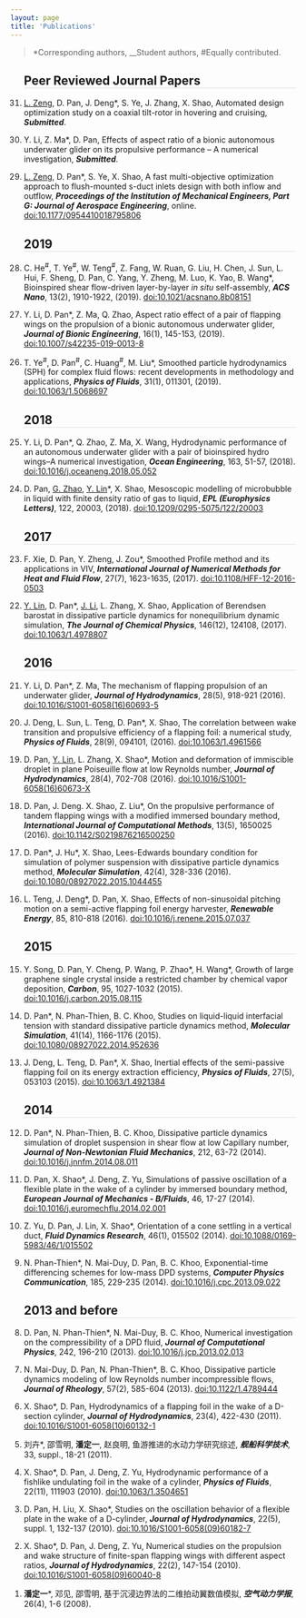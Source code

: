 ```yaml
---
layout: page
title: 'Publications'
---
```


> *Corresponding authors, __Student authors, #Equally contributed.
<ol class=" list-paddingleft-2" reversed="true" style="font-size: 14px;">
<h2 style="border-bottom: 1px solid #e0e0e0;"> Peer Reviewed Journal Papers</h2>
    <li>
        <p>
            <span style="text-decoration:underline;">L. Zeng</span>, D. Pan, J. Deng*, S. Ye, J. Zhang, X. Shao, Automated design optimization study on a coaxial tilt-rotor in hovering and cruising, <strong><em>Submitted</em></strong>.
        </p>
    </li>
    <li>
        <p>
            Y. Li, Z. Ma*, D. Pan, Effects of aspect ratio of a bionic autonomous underwater glider on its propulsive performance – A numerical investigation, <strong><em>Submitted</em></strong>.
        </p>
    </li>
    <li>
        <p>
            <span style="text-decoration:underline;">L. Zeng</span>, D. Pan*, S. Ye, X. Shao, A fast multi-objective optimization approach to flush-mounted s-duct inlets design with both inflow and outflow, <strong><em>Proceedings of the Institution of Mechanical Engineers, Part G: Journal of Aerospace Engineering</em></strong>, online. <span style="color:blue"><a href="https://doi.org/10.1177/0954410018795806">doi:10.1177/0954410018795806</a></span>
        </p>
    </li>
    <h2 style="border-bottom: 1px solid #e0e0e0;"> 2019 </h2>
    <li>
        <p>
            C. He<sup>#</sup>, T. Ye<sup>#</sup>, W. Teng<sup>#</sup>, Z. Fang, W. Ruan, G. Liu, H. Chen, J. Sun, L. Hui, F. Sheng, D. Pan, C. Yang, Y. Zheng, M. Luo, K. Yao, B. Wang*, Bioinspired shear flow-driven layer-by-layer <em>in situ</em> self-assembly, <strong><em>ACS Nano</em></strong>, 13(2), 1910-1922, (2019). <span style="color:blue"><a href="https://doi.org/10.1021/acsnano.8b08151">doi:10.1021/acsnano.8b08151</a></span>
        </p>
    </li>
    <li>
        <p>
            Y. Li, D. Pan*, Z. Ma, Q. Zhao, Aspect ratio effect of a pair of flapping wings on the propulsion of a bionic autonomous underwater glider, <strong><em>Journal of Bionic Engineering</em></strong>, 16(1), 145-153, (2019). <span style="color:blue"><a href="https://doi.org/10.1007/s42235-019-0013-8">doi:10.1007/s42235-019-0013-8</a></span>
        </p>
    </li>
    <li>
        <p>
            T. Ye<sup>#</sup>, D. Pan<sup>#</sup>, C. Huang<sup>#</sup>, M. Liu*, Smoothed particle hydrodynamics (SPH) for complex fluid flows: recent developments in methodology and applications, <strong><em>Physics of Fluids</em></strong>, 31(1), 011301, (2019). <span style="color:blue"><a href="https://doi.org/10.1063/1.5068697">doi:10.1063/1.5068697</a></span>
        </p>
    </li>
    <h2 style="border-bottom: 1px solid #e0e0e0;"> 2018</h2>
    <li>
        <p>
            Y. Li, D. Pan*, Q. Zhao, Z. Ma, X. Wang, Hydrodynamic performance of an autonomous underwater glider with a pair of bioinspired hydro wings–A numerical investigation, <strong><em>Ocean Engineering</em></strong>, 163, 51-57, (2018). <span style="color:blue"><a href="https://doi.org/10.1016/j.oceaneng.2018.05.052">doi:10.1016/j.oceaneng.2018.05.052</a></span>
        </p>
    </li>
    <li>
        <p>
            D. Pan, <span style="text-decoration:underline;">G. Zhao</span>, <span style="text-decoration:underline;">Y. Lin</span>*, X. Shao, Mesoscopic modelling of microbubble in liquid with finite density ratio of gas to liquid, <strong><em>EPL (Europhysics Letters)</em></strong>, 122, 20003, (2018). <span style="color:blue"><a href="https://doi.org/10.1209/0295-5075/122/20003">doi:10.1209/0295-5075/122/20003</a></span>
        </p>
    </li>
    <h2 style="border-bottom: 1px solid #e0e0e0;"> 2017</h2>
    <li>
        <p>
            F. Xie, D. Pan, Y. Zheng, J. Zou*, Smoothed Profile method and its applications in VIV, <strong><em>International Journal of Numerical Methods for Heat and Fluid Flow</em></strong>, 27(7), 1623-1635, (2017). <span style="color:blue"><a href="https://doi.org/10.1108/HFF-12-2016-0503">doi:10.1108/HFF-12-2016-0503</a></span>
        </p>
    </li>
    <li>
        <p>
            <span style="text-decoration:underline;">Y. Lin</span>, D. Pan*, <span style="text-decoration:underline;">J. Li</span>, L. Zhang, X. Shao, Application of Berendsen barostat in dissipative particle dynamics for nonequilibrium dynamic simulation, <strong><em>The Journal of Chemical Physics</em></strong>, 146(12), 124108, (2017). <span style="color:blue"><a href="https://doi.org/10.1063/1.4978807">doi:10.1063/1.4978807</a></span>
        </p>
    </li>
    <h2 style="border-bottom: 1px solid #e0e0e0;"> 2016</h2>
    <li>
        <p>
            Y. Li, D. Pan*, Z. Ma, The mechanism of flapping propulsion of an underwater glider, <strong><em>Journal of Hydrodynamics</em></strong>, 28(5), 918-921 (2016). <span style="color:blue"><a href="https://doi.org/10.1016/S1001-6058(16)60693-5">doi:10.1016/S1001-6058(16)60693-5</a></span>
        </p>
    </li>
    <li>
        <p>
            J. Deng, L. Sun, L. Teng, D. Pan*, X. Shao, The correlation between wake transition and propulsive efficiency of a flapping foil: a numerical study, <strong><em>Physics of Fluids</em></strong>, 28(9), 094101, (2016). <span style="color:blue"><a href="https://doi.org/10.1063/1.4961566">doi:10.1063/1.4961566</a></span>
        </p>
    </li>
    <li>
        <p>
            D. Pan, <span style="text-decoration:underline;">Y. Lin</span>, L. Zhang, X. Shao*, Motion and deformation of immiscible droplet in plane Poiseuille flow at low Reynolds number, <strong><em>Journal of Hydrodynamics</em></strong>, 28(4), 702-708 (2016). <span style="color:blue"><a href="https://doi.org/10.1016/S1001-6058(16)60673-X">doi:10.1016/S1001-6058(16)60673-X</a></span>
        </p>
    </li>
    <li>
        <p>
            D. Pan, J. Deng. X. Shao, Z. Liu*, On the propulsive performance of tandem flapping wings with a modified immersed boundary method, <strong><em>International Journal of Computational Methods</em></strong>, 13(5), 1650025 (2016). <span style="color:blue"><a href="https://doi.org/10.1142/S0219876216500250">doi:10.1142/S0219876216500250</a></span>
        </p>
    </li>
    <li>
        <p>
            D. Pan*, J. Hu*, X. Shao, Lees-Edwards boundary condition for simulation of polymer suspension with dissipative particle dynamics method, <strong><em>Molecular Simulation</em></strong>, 42(4), 328-336 (2016). <span style="color:blue"><a href="https://doi.org/10.1080/08927022.2015.1044455">doi:10.1080/08927022.2015.1044455</a></span>
        </p>
    </li>
    <li>
        <p>
            L. Teng, J. Deng*, D. Pan, X. Shao, Effects of non-sinusoidal pitching motion on a semi-active flapping foil energy harvester, <strong><em>Renewable Energy</em></strong>, 85, 810-818 (2016). <span style="color:blue"><a href="https://doi.org/10.1016/j.renene.2015.07.037">doi:10.1016/j.renene.2015.07.037</a></span>
        </p>
    </li>
    <h2 style="border-bottom: 1px solid #e0e0e0;"> 2015</h2>
    <li>
        <p>
            Y. Song, D. Pan, Y. Cheng, P. Wang, P. Zhao*, H. Wang*, Growth of large graphene single crystal inside a restricted chamber by chemical vapor deposition, <strong><em>Carbon</em></strong>, 95, 1027-1032 (2015). <span style="color:blue"><a href="https://doi.org/10.1016/j.carbon.2015.08.115">doi:10.1016/j.carbon.2015.08.115</a></span>
        </p>
    </li>
    <li>
        <p>
            D. Pan*, N. Phan-Thien, B. C. Khoo, Studies on liquid-liquid interfacial tension with standard dissipative particle dynamics method, <strong><em>Molecular Simulation</em></strong>, 41(14), 1166-1176 (2015). <span style="color:blue"><a href="https://doi.org/10.1080/08927022.2014.952636">doi:10.1080/08927022.2014.952636</a></span>
        </p>
    </li>
    <li>
        <p>
            J. Deng, L. Teng, D. Pan*, X. Shao, Inertial effects of the semi-passive flapping foil on its energy extraction efficiency, <strong><em>Physics of Fluids</em></strong>, 27(5), 053103 (2015). <span style="color:blue"><a href="https://doi.org/10.1063/1.4921384">doi:10.1063/1.4921384</a></span>
        </p>
    </li>
    <h2 style="border-bottom: 1px solid #e0e0e0;"> 2014</h2>
    <li>
        <p>
            D. Pan*, N. Phan-Thien, B. C. Khoo, Dissipative particle dynamics simulation of droplet suspension in shear flow at low Capillary number, <strong><em>Journal of Non-Newtonian Fluid Mechanics</em></strong>, 212, 63-72 (2014). <span style="color:blue"><a href="https://doi.org/10.1016/j.jnnfm.2014.08.011">doi:10.1016/j.jnnfm.2014.08.011</a></span>
        </p>
    </li>
    <li>
        <p>
            D. Pan, X. Shao*, J. Deng, Z. Yu, Simulations of passive oscillation of a flexible plate in the wake of a cylinder by immersed boundary method, <strong><em>European Journal of Mechanics - B/Fluids</em></strong>, 46, 17-27 (2014). <span style="color:blue"><a href="https://doi.org/10.1016/j.euromechflu.2014.02.001">doi:10.1016/j.euromechflu.2014.02.001</a></span>
        </p>
    </li>
    <li>
        <p>
            Z. Yu, D. Pan, J. Lin, X. Shao*, Orientation of a cone settling in a vertical duct, <strong><em>Fluid Dynamics Research</em></strong>, 46(1), 015502 (2014). <span style="color:blue"><a href="https://doi.org/10.1088/0169-5983/46/1/015502">doi:10.1088/0169-5983/46/1/015502</a></span>
        </p>
    </li>
    <li>
        <p>
            N. Phan-Thien*, N. Mai-Duy, D. Pan, B. C. Khoo, Exponential-time differencing schemes for low-mass DPD systems, <strong><em>Computer Physics Communication</em></strong>, 185, 229-235 (2014). <span style="color:blue"><a href="https://doi.org/10.1016/j.cpc.2013.09.022">doi:10.1016/j.cpc.2013.09.022</a></span>
        </p>
    </li>
    <h2 style="border-bottom: 1px solid #e0e0e0;"> 2013 and before</h2>
    <li>
        <p>
            D. Pan, N. Phan-Thien*, N. Mai-Duy, B. C. Khoo, Numerical investigation on the compressibility of a DPD fluid, <strong><em>Journal of Computational Physics</em></strong>, 242, 196-210 (2013). <span style="color:blue"><a href="https://doi.org/10.1016/j.jcp.2013.02.013">doi:10.1016/j.jcp.2013.02.013</a></span>
        </p>
    </li>
    <li>
        <p>
            N. Mai-Duy, D. Pan, N. Phan-Thien*, B. C. Khoo, Dissipative particle dynamics modeling of low Reynolds number incompressible flows, <strong><em>Journal of Rheology</em></strong>, 57(2), 585-604 (2013). <span style="color:blue"><a href="https://doi.org/10.1122/1.4789444">doi:10.1122/1.4789444</a></span>
        </p>
    </li>
    <li>
        <p>
            X. Shao*, D. Pan, Hydrodynamics of a flapping foil in the wake of a D-section cylinder, <strong><em>Journal of Hydrodynamics</em></strong>, 23(4), 422-430 (2011). <span style="color:blue"><a href="https://doi.org/10.1016/S1001-6058(10)60132-1">doi:10.1016/S1001-6058(10)60132-1</a></span>
        </p>
    </li>
    <li>
        <p>
            刘卉*, 邵雪明, <strong>潘定一</strong>, 赵良明, 鱼游推进的水动力学研究综述, <strong><em>舰船科学技术</em></strong>, 33, suppl., 18-21 (2011).
        </p>
    </li>
    <li>
        <p>
            X. Shao*, D. Pan, J. Deng, Z. Yu, Hydrodynamic performance of a fishlike undulating foil in the wake of a cylinder, <strong><em>Physics of Fluids</em></strong>, 22(11), 111903 (2010). <span style="color:blue"><a href="https://doi.org/10.1063/1.3504651">doi:10.1063/1.3504651</a></span>
        </p>
    </li>
    <li>
        <p>
            D. Pan, H. Liu, X. Shao*, Studies on the oscillation behavior of a flexible plate in the wake of a D-cylinder, <strong><em>Journal of Hydrodynamics</em></strong>, 22(5), suppl. 1, 132-137 (2010). <span style="color:blue"><a href="https://doi.org/10.1016/S1001-6058(09)60182-7">doi:10.1016/S1001-6058(09)60182-7</a></span>
        </p>
    </li>
    <li>
        <p>
            X. Shao*, D. Pan, J. Deng, Z. Yu, Numerical studies on the propulsion and wake structure of finite-span flapping wings with different aspect ratios, <strong><em>Journal of Hydrodynamics</em></strong>, 22(2), 147-154 (2010). <span style="color:blue"><a href="https://doi.org/10.1016/S1001-6058(09)60040-8">doi:10.1016/S1001-6058(09)60040-8</a></span>
        </p>
    </li>
    <li>
        <p>
            <strong>潘定一</strong>*, 邓见, 邵雪明, 基于沉浸边界法的二维拍动翼数值模拟, <strong><em>空气动力学报</em></strong>, 26(4), 1-6 (2008).
        </p>
    </li>
</ol>